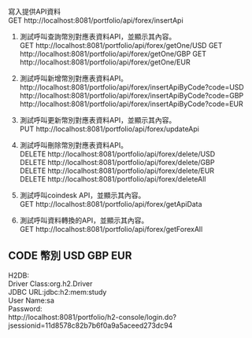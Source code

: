 寫入提供API資料  
GET  http://localhost:8081/portfolio/api/forex/insertApi  

1. 測試呼叫查詢幣別對應表資料API，並顯示其內容。  
GET  http://localhost:8081/portfolio/api/forex/getOne/USD
GET  http://localhost:8081/portfolio/api/forex/getOne/GBP
GET  http://localhost:8081/portfolio/api/forex/getOne/EUR  
3. 測試呼叫新增幣別對應表資料API。  
http://localhost:8081/portfolio/api/forex/insertApiByCode?code=USD  
http://localhost:8081/portfolio/api/forex/insertApiByCode?code=GBP  
http://localhost:8081/portfolio/api/forex/insertApiByCode?code=EUR    

4. 測試呼叫更新幣別對應表資料API，並顯示其內容。  
PUT  http://localhost:8081/portfolio/api/forex/updateApi  

5. 測試呼叫刪除幣別對應表資料API。  
DELETE http://localhost:8081/portfolio/api/forex/delete/USD  
DELETE http://localhost:8081/portfolio/api/forex/delete/GBP  
DELETE http://localhost:8081/portfolio/api/forex/delete/EUR    
DELETE http://localhost:8081/portfolio/api/forex/deleteAll    

6. 測試呼叫coindesk API，並顯示其內容。  
GET  http://localhost:8081/portfolio/api/forex/getApiData  

7. 測試呼叫資料轉換的API，並顯示其內容。  
GET  http://localhost:8081/portfolio/api/forex/getForexAll


CODE 幣別 USD GBP EUR  
------------------------------------------------------------------------------------------------  
H2DB:  
Driver Class:org.h2.Driver  
JDBC URL:jdbc:h2:mem:study  
User Name:sa  
Password:  
http://localhost:8081/portfolio/h2-console/login.do?jsessionid=11d8578c82b7b6f0a9a5aceed273dc94  
